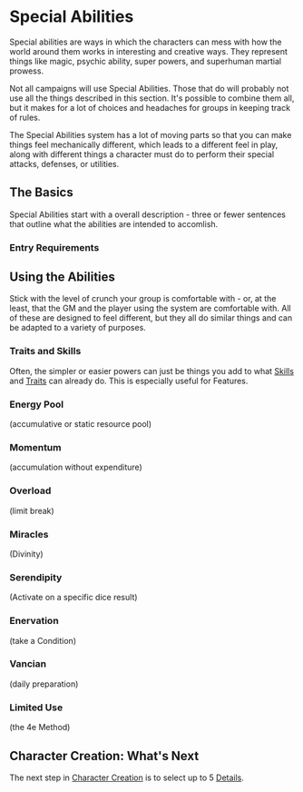 # Special Abilities

Special abilities are ways in which the characters can mess with how the world around them works in interesting and creative ways. They represent things like magic, psychic ability, super powers, and superhuman martial prowess.

Not all campaigns will use Special Abilities. Those that do will probably not use all the things described in this section. It's possible to combine them all, but it makes for a lot of choices and headaches for groups in keeping track of rules.

The Special Abilities system has a lot of moving parts so that you can make things feel mechanically different, which leads to a different feel in play, along with different things a character must do to perform their special attacks, defenses, or utilities.

## The Basics

Special Abilities start with a overall description - three or fewer sentences that outline what the abilities are intended to accomlish.

### Entry Requirements

## Using the Abilities

Stick with the level of crunch your group is comfortable with - or, at the least, that the GM and the player using the system are comfortable with. All of these are designed to feel different, but they all do similar things and can be adapted to a variety of purposes.

<!-- tabs start -->

### **Traits and Skills**

Often, the simpler or easier powers can just be things you add to what [Skills](Skills.md) and [Traits](Traits.md) can already do. This is especially useful for Features.

### **Energy Pool**

(accumulative or static resource pool)

### **Momentum**

(accumulation without expenditure)

### **Overload**

(limit break)

### **Miracles**

(Divinity)

### **Serendipity** 

(Activate on a specific dice result)

### **Enervation**

(take a Condition)

### **Vancian**

(daily preparation)

### **Limited Use**

(the 4e Method)

<!-- tabs:end -->

## Character Creation: What's Next

The next step in [Character Creation](CCSummary.md) is to select up to 5 [Details](Details.md).

